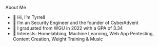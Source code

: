 About Me
-  👋 Hi, I’m Tyrrell
- 👀 I’m an Security Engineer and the founder of CyberAdvent
- 🌱 I graduated from WGU in 2022 with a GPA of 3.34
- 💞️ Interests: Homelabbing, Machine Learning, Web App Pentesting, Content Creation, Weight Training & Music
